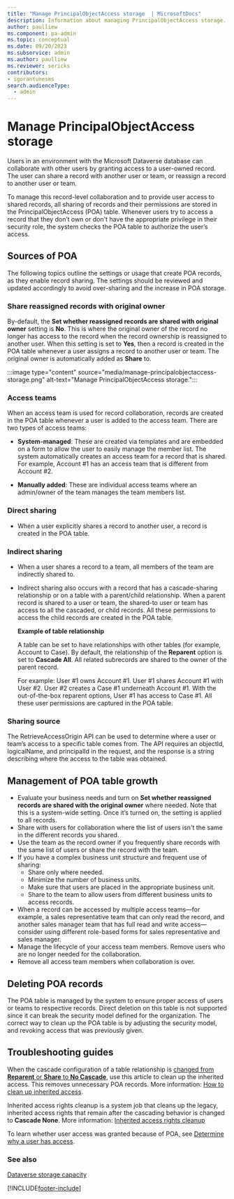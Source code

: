 ```yaml
---
title: "Manage PrincipalObjectAccess storage  | MicrosoftDocs"
description: Information about managing PrincipalObjectAccess storage.
author: paulliew 
ms.component: pa-admin
ms.topic: conceptual
ms.date: 09/20/2023
ms.subservice: admin
ms.author: paulliew 
ms.reviewer: sericks 
contributors:
- igorantunesms 
search.audienceType: 
  - admin
---
```

# Manage PrincipalObjectAccess storage

Users in an environment with the Microsoft Dataverse database can collaborate with other users by granting access to a user-owned record. The user can share a record with another user or team, or reassign a record to another user or team.

To manage this record-level collaboration and to provide user access to shared records, all sharing of records and their permissions are stored in the PrincipalObjectAccess (POA) table. Whenever users try to access a record that they don’t own or don't have the appropriate privilege in their security role, the system checks the POA table to authorize the user’s access. 

## Sources of POA
The following topics outline the settings or usage that create POA records, as they enable record sharing. The settings should be reviewed and updated accordingly to avoid over-sharing and the increase in POA storage. 

### Share reassigned records with original owner

By-default, the **Set whether reassigned records are shared with original owner** setting is **No**. This is where the original owner of the record no longer has access to the record when the record ownership is reassigned to another user. When this setting is set to **Yes**, then a record is created in the POA table whenever a user assigns a record to another user or team. The original owner is automatically added as **Share** to.

:::image type="content" source="media/manage-principalobjectaccess-storage.png" alt-text="Manage PrincipalObjectAccess storage.":::

### Access teams
When an access team is used for record collaboration, records are created in the POA table whenever a user is added to the access team. There are two types of access teams:

- **System-managed**: These are created via templates and are embedded on a form to allow the user to easily manage the member list. The system automatically creates an access team for a record that is shared. For example, Account #1 has an access team that is different from Account #2. 

- **Manually added**: These are individual access teams where an admin/owner of the team manages the team members list. 

### Direct sharing

- When a user explicitly shares a record to another user, a record is created in the POA table.

### Indirect sharing

- When a user shares a record to a team, all members of the team are indirectly shared to.

- Indirect sharing also occurs with a record that has a cascade-sharing relationship or on a table with a parent/child relationship. When a parent record is shared to a user or team, the shared-to user or team has access to all the cascaded, or child records. All these permissions to access the child records are created in the POA table. 

  **Example of table relationship**
  
  A table can be set to have relationships with other tables (for example, Account to Case). By default, the relationship of the **Reparent** option is set to **Cascade All**. All related subrecords are shared to the owner of the parent record.  

  For example: User #1 owns Account #1. User #1 shares Account #1 with User #2. User #2 creates a Case #1 underneath Account #1. With the out-of-the-box reparent options, User #1 has access to Case #1. All these user permissions are captured in the POA table.

### Sharing source
The RetrieveAccessOrigin API can be used to determine where a user or team’s access to a specific table comes from. The API requires an objectId, logicalName, and principalId in the request, and the response is a string describing where the access to the table was obtained.

## Management of POA table growth  

- Evaluate your business needs and turn on **Set whether reassigned records are shared with the original owner** where needed. Note that this is a system-wide setting. Once it’s turned on, the setting is applied to all records.
- Share with users for collaboration where the list of users isn't the same in the different records you shared.
- Use the team as the record owner if you frequently share records with the same list of users or share the record with the team.
- If you have a complex business unit structure and frequent use of sharing:
  - Share only where needed.
  - Minimize the number of business units.
  - Make sure that users are placed in the appropriate business unit.
  - Share to the team to allow users from different business units to access records.
- When a record can be accessed by multiple access teams—for example, a sales representative team that can only read the record, and another sales manager team that has full read and write access—consider using different role-based forms for sales representative and sales manager. 
- Manage the lifecycle of your access team members. Remove users who are no longer needed for the collaboration.
- Remove all access team members when collaboration is over. 

## Deleting POA records
The POA table is managed by the system to ensure proper access of users or teams to respective records. Direct deletion on this table is not supported since it can break the security model defined for the organization. The correct way to clean up the POA table is by adjusting the security model, and revoking access that was previously given.

## Troubleshooting guides
When the cascade configuration of a table relationship is [changed from **Reparent** or **Share** to **No Cascade**](/power-apps/developer/data-platform/configure-entity-relationship-cascading-behavior#inherited-access-repair), use this article to clean up the inherited access. This removes unnecessary POA records. More information: [How to clean up inherited access](/troubleshoot/power-platform/power-apps/dataverse/cleanup-inherited-access?tabs=sdk).

Inherited access rights cleanup is a system job that cleans up the legacy, inherited access rights that remain after the cascading behavior is changed to **Cascade None**. More information: [Inherited access rights cleanup](/power-apps/maker/data-platform/create-edit-entity-relationships#inherited-access-rights-cleanup)

To learn whether user access was granted because of POA, see [Determine why a user has access](/power-apps/developer/data-platform/security-sharing-assigning?tabs=sdk#determine-why-a-user-has-access). 


### See also
[Dataverse storage capacity](capacity-storage.md)


[!INCLUDE[footer-include](../includes/footer-banner.md)]



